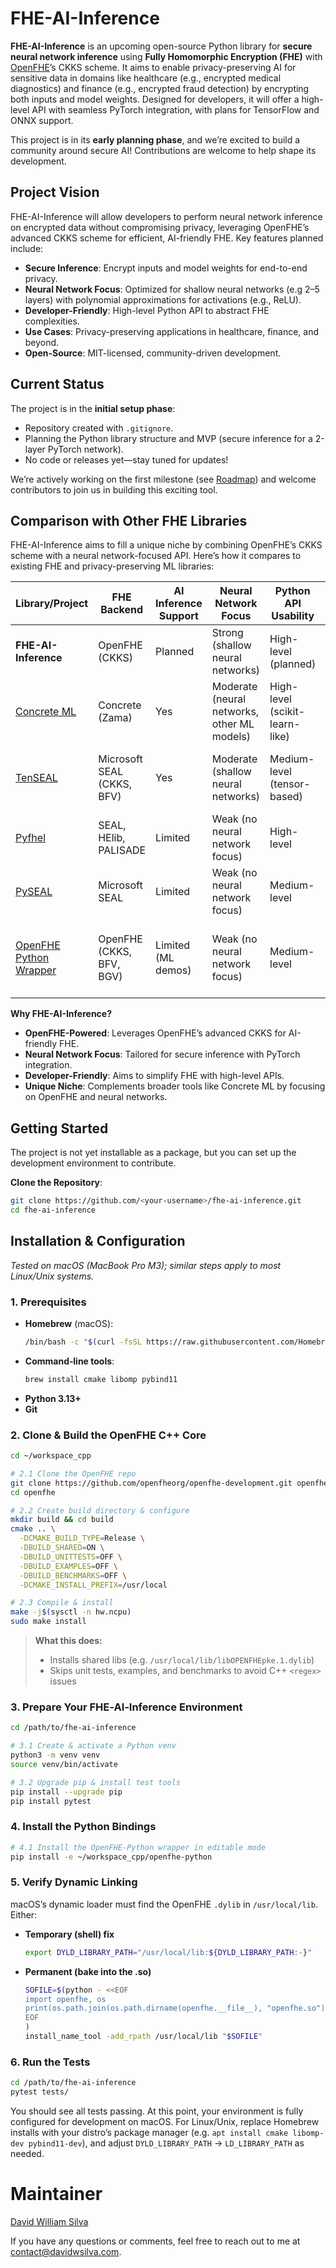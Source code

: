 # FHE-AI-Inference

**FHE-AI-Inference** is an upcoming open-source Python library for **secure neural network inference** using **Fully Homomorphic Encryption (FHE)** with [OpenFHE](https://github.com/openfheorg/openfhe-python)’s CKKS scheme. It aims to enable privacy-preserving AI for sensitive data in domains like healthcare (e.g., encrypted medical diagnostics) and finance (e.g., encrypted fraud detection) by encrypting both inputs and model weights. Designed for developers, it will offer a high-level API with seamless PyTorch integration, with plans for TensorFlow and ONNX support.

This project is in its **early planning phase**, and we’re excited to build a community around secure AI! Contributions are welcome to help shape its development.

## Project Vision

FHE-AI-Inference will allow developers to perform neural network inference on encrypted data without compromising privacy, leveraging OpenFHE’s advanced CKKS scheme for efficient, AI-friendly FHE. Key features planned include:
- **Secure Inference**: Encrypt inputs and model weights for end-to-end privacy.
- **Neural Network Focus**: Optimized for shallow neural networks (e.g 2–5 layers) with polynomial approximations for activations (e.g., ReLU).
- **Developer-Friendly**: High-level Python API to abstract FHE complexities.
- **Use Cases**: Privacy-preserving applications in healthcare, finance, and beyond.
- **Open-Source**: MIT-licensed, community-driven development.

## Current Status

The project is in the **initial setup phase**:
- Repository created with `.gitignore`.
- Planning the Python library structure and MVP (secure inference for a 2-layer PyTorch network).
- No code or releases yet—stay tuned for updates!

We’re actively working on the first milestone (see [Roadmap](#roadmap)) and welcome contributors to join us in building this exciting tool.

## Comparison with Other FHE Libraries

FHE-AI-Inference aims to fill a unique niche by combining OpenFHE’s CKKS scheme with a neural network-focused API. Here’s how it compares to existing FHE and privacy-preserving ML libraries:

| Library/Project | FHE Backend | AI Inference Support | Neural Network Focus | Python API Usability | AI Framework Integration | Uses OpenFHE | Primary Use Case | Community & Maturity |
|-----------------|-----------------|----------------------|----------------------|----------------------|--------------------------|-------------|------------------|----------------------|
| **FHE-AI-Inference** | OpenFHE (CKKS) | Planned | Strong (shallow neural networks) | High-level (planned) | PyTorch, TensorFlow/ONNX (planned) | Yes | Secure neural network inference | New; seeking contributors |
| [Concrete ML](https://github.com/zama-ai/concrete-ml) | Concrete (Zama) | Yes | Moderate (neural networks, other ML models) | High-level (scikit-learn-like) | PyTorch-inspired | No | Privacy-preserving ML | Mature, active, backed by Zama |
| [TenSEAL](https://github.com/OpenMined/TenSEAL) | Microsoft SEAL (CKKS, BFV) | Yes | Moderate (shallow neural networks) | Medium-level (tensor-based) | Partial (PyTorch/TensorFlow preprocessing) | No | Encrypted tensor operations | Active, good docs, some installation issues |
| [Pyfhel](https://github.com/ibarrond/Pyfhel) | SEAL, HElib, PALISADE | Limited | Weak (no neural network focus) | High-level | No | No | General-purpose FHE | Moderate, less AI-focused |
| [PySEAL](https://github.com/Lab41/pyseal) | Microsoft SEAL | Limited | Weak (no neural network focus) | Medium-level | No | No | General-purpose FHE | Small, limited docs |
| [OpenFHE Python Wrapper](https://github.com/openfheorg/openfhe-python) | OpenFHE (CKKS, BFV, BGV) | Limited (ML demos) | Weak (no neural network focus) | Medium-level | No | Yes | General-purpose FHE | Growing, DARPA-backed, early-stage Python wrapper |

**Why FHE-AI-Inference?**
- **OpenFHE-Powered**: Leverages OpenFHE’s advanced CKKS for AI-friendly FHE.
- **Neural Network Focus**: Tailored for secure inference with PyTorch integration.
- **Developer-Friendly**: Aims to simplify FHE with high-level APIs.
- **Unique Niche**: Complements broader tools like Concrete ML by focusing on OpenFHE and neural networks.

## Getting Started

The project is not yet installable as a package, but you can set up the development environment to contribute. 

**Clone the Repository**:
   ```bash
   git clone https://github.com/<your-username>/fhe-ai-inference.git
   cd fhe-ai-inference
   ```

## Installation & Configuration

*Tested on macOS (MacBook Pro M3); similar steps apply to most Linux/Unix systems.*

### 1. Prerequisites

- **Homebrew** (macOS):  
  ```bash
  /bin/bash -c "$(curl -fsSL https://raw.githubusercontent.com/Homebrew/install/HEAD/install.sh)"
  ```
- **Command‐line tools**:  
  ```bash
  brew install cmake libomp pybind11
  ```
- **Python 3.13+**  
- **Git**

### 2. Clone & Build the OpenFHE C++ Core

```bash
cd ~/workspace_cpp

# 2.1 Clone the OpenFHE repo
git clone https://github.com/openfheorg/openfhe-development.git openfhe
cd openfhe

# 2.2 Create build directory & configure
mkdir build && cd build
cmake .. \
  -DCMAKE_BUILD_TYPE=Release \
  -DBUILD_SHARED=ON \
  -DBUILD_UNITTESTS=OFF \
  -DBUILD_EXAMPLES=OFF \
  -DBUILD_BENCHMARKS=OFF \
  -DCMAKE_INSTALL_PREFIX=/usr/local

# 2.3 Compile & install
make -j$(sysctl -n hw.ncpu)
sudo make install
```

> **What this does:**  
> - Installs shared libs (e.g. `/usr/local/lib/libOPENFHEpke.1.dylib`)  
> - Skips unit tests, examples, and benchmarks to avoid C++ `<regex>` issues

### 3. Prepare Your FHE‑AI‑Inference Environment

```bash
cd /path/to/fhe-ai-inference

# 3.1 Create & activate a Python venv
python3 -m venv venv
source venv/bin/activate

# 3.2 Upgrade pip & install test tools
pip install --upgrade pip
pip install pytest
```

### 4. Install the Python Bindings

```bash
# 4.1 Install the OpenFHE‑Python wrapper in editable mode
pip install -e ~/workspace_cpp/openfhe-python
```

### 5. Verify Dynamic Linking

macOS’s dynamic loader must find the OpenFHE `.dylib` in `/usr/local/lib`. Either:

- **Temporary (shell) fix**  
  ```bash
  export DYLD_LIBRARY_PATH="/usr/local/lib:${DYLD_LIBRARY_PATH:-}"
  ```
- **Permanent (bake into the .so)**  
  ```bash
  SOFILE=$(python - <<EOF
  import openfhe, os
  print(os.path.join(os.path.dirname(openfhe.__file__), "openfhe.so"))
  EOF
  )
  install_name_tool -add_rpath /usr/local/lib "$SOFILE"
  ```

### 6. Run the Tests

```bash
cd /path/to/fhe-ai-inference
pytest tests/
```

You should see all tests passing. At this point, your environment is fully configured for development on macOS. For Linux/Unix, replace Homebrew installs with your distro’s package manager (e.g. `apt install cmake libomp-dev pybind11-dev`), and adjust `DYLD_LIBRARY_PATH` → `LD_LIBRARY_PATH` as needed.

# Maintainer

[David William Silva](https://github.com/davidwilliam)

If you have any questions or comments, feel free to reach out to me at contact@davidwsilva.com.
